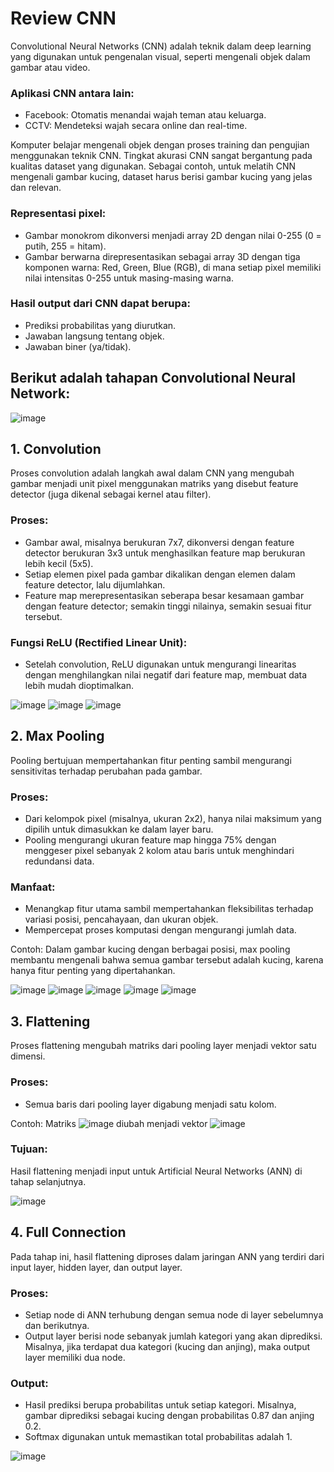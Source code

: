 # Review CNN

Convolutional Neural Networks (CNN) adalah teknik dalam deep learning yang digunakan untuk pengenalan visual, seperti mengenali objek dalam gambar atau video.

### Aplikasi CNN antara lain:
- Facebook: Otomatis menandai wajah teman atau keluarga.
- CCTV: Mendeteksi wajah secara online dan real-time.

Komputer belajar mengenali objek dengan proses training dan pengujian menggunakan teknik CNN. Tingkat akurasi CNN sangat bergantung pada kualitas dataset yang digunakan. Sebagai contoh, untuk melatih CNN mengenali gambar kucing, dataset harus berisi gambar kucing yang jelas dan relevan.

### Representasi pixel:
- Gambar monokrom dikonversi menjadi array 2D dengan nilai 0-255 (0 = putih, 255 = hitam).
- Gambar berwarna direpresentasikan sebagai array 3D dengan tiga komponen warna: Red, Green, Blue (RGB), di mana setiap pixel memiliki nilai intensitas 0-255 untuk masing-masing warna.

### Hasil output dari CNN dapat berupa:
- Prediksi probabilitas yang diurutkan.
- Jawaban langsung tentang objek.
- Jawaban biner (ya/tidak).

## Berikut adalah tahapan Convolutional Neural Network:
![image](https://github.com/user-attachments/assets/1d31828d-9e9c-470b-ae5d-754e13a7491d)

## 1. Convolution
Proses convolution adalah langkah awal dalam CNN yang mengubah gambar menjadi unit pixel menggunakan matriks yang disebut feature detector (juga dikenal sebagai kernel atau filter).

### Proses:
- Gambar awal, misalnya berukuran 7x7, dikonversi dengan feature detector berukuran 3x3 untuk menghasilkan feature map berukuran lebih kecil (5x5).
- Setiap elemen pixel pada gambar dikalikan dengan elemen dalam feature detector, lalu dijumlahkan.
- Feature map merepresentasikan seberapa besar kesamaan gambar dengan feature detector; semakin tinggi nilainya, semakin sesuai fitur tersebut.

### Fungsi ReLU (Rectified Linear Unit):
- Setelah convolution, ReLU digunakan untuk mengurangi linearitas dengan menghilangkan nilai negatif dari feature map, membuat data lebih mudah dioptimalkan.

![image](https://github.com/user-attachments/assets/a7d058ec-cda1-4882-a82c-b93e307deed9)
![image](https://github.com/user-attachments/assets/d2f4c80a-a0eb-4169-9e84-b67225cb3761)
![image](https://github.com/user-attachments/assets/12d72a6f-0498-4029-bc5a-e2835c141095)

## 2. Max Pooling
Pooling bertujuan mempertahankan fitur penting sambil mengurangi sensitivitas terhadap perubahan pada gambar.

### Proses:
- Dari kelompok pixel (misalnya, ukuran 2x2), hanya nilai maksimum yang dipilih untuk dimasukkan ke dalam layer baru.
- Pooling mengurangi ukuran feature map hingga 75% dengan menggeser pixel sebanyak 2 kolom atau baris untuk menghindari redundansi data.

### Manfaat:
- Menangkap fitur utama sambil mempertahankan fleksibilitas terhadap variasi posisi, pencahayaan, dan ukuran objek.
- Mempercepat proses komputasi dengan mengurangi jumlah data.

Contoh: Dalam gambar kucing dengan berbagai posisi, max pooling membantu mengenali bahwa semua gambar tersebut adalah kucing, karena hanya fitur penting yang dipertahankan.

![image](https://github.com/user-attachments/assets/84b0f870-5285-4982-ae63-e15a3dcb6834)
![image](https://github.com/user-attachments/assets/7234774d-2420-4642-99ff-a6cf6bb8c886)
![image](https://github.com/user-attachments/assets/dbc3b276-a0e8-4c32-beff-1edf09cdfb2c)
![image](https://github.com/user-attachments/assets/b6f92ebf-189f-4247-a937-ae7235eeb80c)
![image](https://github.com/user-attachments/assets/210c6997-96ca-4569-b648-9fc3a5b745ae)

## 3. Flattening
Proses flattening mengubah matriks dari pooling layer menjadi vektor satu dimensi.

### Proses:
- Semua baris dari pooling layer digabung menjadi satu kolom.

Contoh: Matriks ![image](https://github.com/user-attachments/assets/b86f6242-f627-4b07-ae76-da1cb91e4c25) diubah menjadi vektor ![image](https://github.com/user-attachments/assets/4573cd35-d9a1-410e-9854-51cf499844e8)

### Tujuan:
Hasil flattening menjadi input untuk Artificial Neural Networks (ANN) di tahap selanjutnya.

![image](https://github.com/user-attachments/assets/3d4a9ec2-10d9-4074-ac68-9c037bca2536)

## 4. Full Connection
Pada tahap ini, hasil flattening diproses dalam jaringan ANN yang terdiri dari input layer, hidden layer, dan output layer.

### Proses:
- Setiap node di ANN terhubung dengan semua node di layer sebelumnya dan berikutnya.
- Output layer berisi node sebanyak jumlah kategori yang akan diprediksi. Misalnya, jika terdapat dua kategori (kucing dan anjing), maka output layer memiliki dua node.

### Output:
- Hasil prediksi berupa probabilitas untuk setiap kategori. Misalnya, gambar diprediksi sebagai kucing dengan probabilitas 0.87 dan anjing 0.2.
- Softmax digunakan untuk memastikan total probabilitas adalah 1.

![image](https://github.com/user-attachments/assets/b5b66a95-d0ad-491b-91c6-2702a0bda480)
